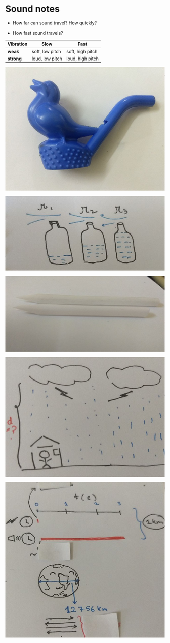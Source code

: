 # Sound notes

- How far can sound travel? How quickly?

- How fast sound travels?

|Vibration|**Slow**|**Fast**|
|---|---|---|
|**weak**|soft, low pitch|soft, high pitch|
|**strong**|loud, low pitch|loud, high pitch|

![](./img/bird.jpeg)

![](./img/bottle.jpeg)

![](./img/flute.jpeg)

![](./img/cloud.jpeg)

![](./img/earth.jpeg)